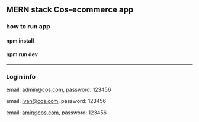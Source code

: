 ## MERN stack Cos-ecommerce app
### how to run app
#### npm install
#### npm run dev
---------------------------------------

### Login info

email: admin@cos.com,
password: 123456

email: ivan@cos.com,
password: 123456

email: amir@cos.com,
password: 123456
